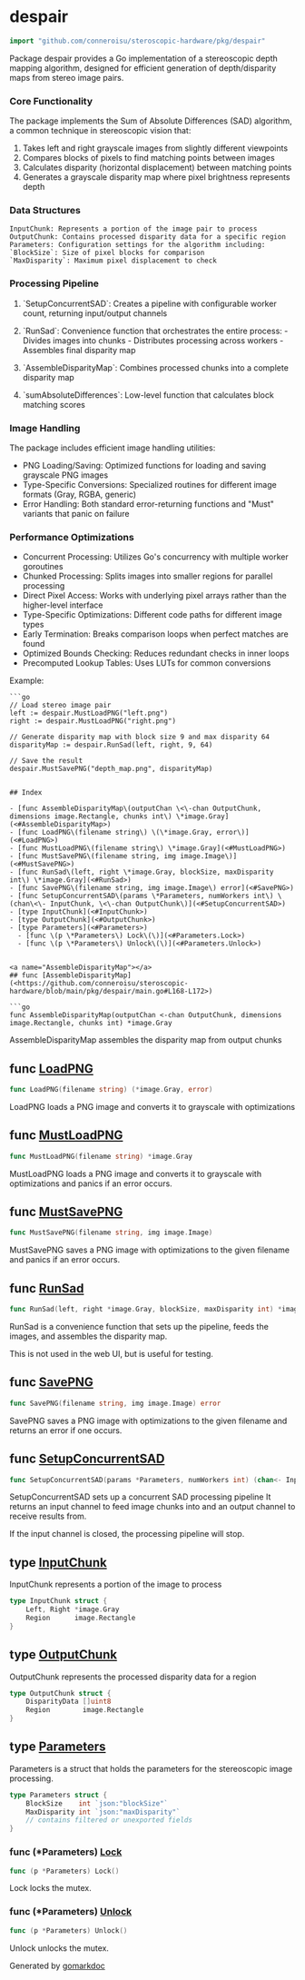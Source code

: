 <!-- gomarkdoc:embed:start -->

<!-- Code generated by gomarkdoc. DO NOT EDIT -->

# despair

```go
import "github.com/conneroisu/steroscopic-hardware/pkg/despair"
```

Package despair provides a Go implementation of a stereoscopic depth mapping algorithm, designed for efficient generation of depth/disparity maps from stereo image pairs.

### Core Functionality

The package implements the Sum of Absolute Differences \(SAD\) algorithm, a common technique in stereoscopic vision that:

1. Takes left and right grayscale images from slightly different viewpoints
2. Compares blocks of pixels to find matching points between images
3. Calculates disparity \(horizontal displacement\) between matching points
4. Generates a grayscale disparity map where pixel brightness represents depth

### Data Structures

```
InputChunk: Represents a portion of the image pair to process
OutputChunk: Contains processed disparity data for a specific region
Parameters: Configuration settings for the algorithm including:
`BlockSize`: Size of pixel blocks for comparison
`MaxDisparity`: Maximum pixel displacement to check
```

### Processing Pipeline

1. \`SetupConcurrentSAD\`: Creates a pipeline with configurable worker count, returning input/output channels

2. \`RunSad\`: Convenience function that orchestrates the entire process: \- Divides images into chunks \- Distributes processing across workers \- Assembles final disparity map

3. \`AssembleDisparityMap\`: Combines processed chunks into a complete disparity map

4. \`sumAbsoluteDifferences\`: Low\-level function that calculates block matching scores

### Image Handling

The package includes efficient image handling utilities:

- PNG Loading/Saving: Optimized functions for loading and saving grayscale PNG images
- Type\-Specific Conversions: Specialized routines for different image formats \(Gray, RGBA, generic\)
- Error Handling: Both standard error\-returning functions and "Must" variants that panic on failure

### Performance Optimizations

- Concurrent Processing: Utilizes Go's concurrency with multiple worker goroutines
- Chunked Processing: Splits images into smaller regions for parallel processing
- Direct Pixel Access: Works with underlying pixel arrays rather than the higher\-level interface
- Type\-Specific Optimizations: Different code paths for different image types
- Early Termination: Breaks comparison loops when perfect matches are found
- Optimized Bounds Checking: Reduces redundant checks in inner loops
- Precomputed Lookup Tables: Uses LUTs for common conversions

Example:

```
```go
// Load stereo image pair
left := despair.MustLoadPNG("left.png")
right := despair.MustLoadPNG("right.png")

// Generate disparity map with block size 9 and max disparity 64
disparityMap := despair.RunSad(left, right, 9, 64)

// Save the result
despair.MustSavePNG("depth_map.png", disparityMap)
```
```

## Index

- [func AssembleDisparityMap\(outputChan \<\-chan OutputChunk, dimensions image.Rectangle, chunks int\) \*image.Gray](<#AssembleDisparityMap>)
- [func LoadPNG\(filename string\) \(\*image.Gray, error\)](<#LoadPNG>)
- [func MustLoadPNG\(filename string\) \*image.Gray](<#MustLoadPNG>)
- [func MustSavePNG\(filename string, img image.Image\)](<#MustSavePNG>)
- [func RunSad\(left, right \*image.Gray, blockSize, maxDisparity int\) \*image.Gray](<#RunSad>)
- [func SavePNG\(filename string, img image.Image\) error](<#SavePNG>)
- [func SetupConcurrentSAD\(params \*Parameters, numWorkers int\) \(chan\<\- InputChunk, \<\-chan OutputChunk\)](<#SetupConcurrentSAD>)
- [type InputChunk](<#InputChunk>)
- [type OutputChunk](<#OutputChunk>)
- [type Parameters](<#Parameters>)
  - [func \(p \*Parameters\) Lock\(\)](<#Parameters.Lock>)
  - [func \(p \*Parameters\) Unlock\(\)](<#Parameters.Unlock>)


<a name="AssembleDisparityMap"></a>
## func [AssembleDisparityMap](<https://github.com/conneroisu/steroscopic-hardware/blob/main/pkg/despair/main.go#L168-L172>)

```go
func AssembleDisparityMap(outputChan <-chan OutputChunk, dimensions image.Rectangle, chunks int) *image.Gray
```

AssembleDisparityMap assembles the disparity map from output chunks

<a name="LoadPNG"></a>
## func [LoadPNG](<https://github.com/conneroisu/steroscopic-hardware/blob/main/pkg/despair/png.go#L10>)

```go
func LoadPNG(filename string) (*image.Gray, error)
```

LoadPNG loads a PNG image and converts it to grayscale with optimizations

<a name="MustLoadPNG"></a>
## func [MustLoadPNG](<https://github.com/conneroisu/steroscopic-hardware/blob/main/pkg/despair/png.go#L44>)

```go
func MustLoadPNG(filename string) *image.Gray
```

MustLoadPNG loads a PNG image and converts it to grayscale with optimizations and panics if an error occurs.

<a name="MustSavePNG"></a>
## func [MustSavePNG](<https://github.com/conneroisu/steroscopic-hardware/blob/main/pkg/despair/png.go#L68>)

```go
func MustSavePNG(filename string, img image.Image)
```

MustSavePNG saves a PNG image with optimizations to the given filename and panics if an error occurs.

<a name="RunSad"></a>
## func [RunSad](<https://github.com/conneroisu/steroscopic-hardware/blob/main/pkg/despair/main.go#L116-L119>)

```go
func RunSad(left, right *image.Gray, blockSize, maxDisparity int) *image.Gray
```

RunSad is a convenience function that sets up the pipeline, feeds the images, and assembles the disparity map.

This is not used in the web UI, but is useful for testing.

<a name="SavePNG"></a>
## func [SavePNG](<https://github.com/conneroisu/steroscopic-hardware/blob/main/pkg/despair/png.go#L54>)

```go
func SavePNG(filename string, img image.Image) error
```

SavePNG saves a PNG image with optimizations to the given filename and returns an error if one occurs.

<a name="SetupConcurrentSAD"></a>
## func [SetupConcurrentSAD](<https://github.com/conneroisu/steroscopic-hardware/blob/main/pkg/despair/main.go#L28-L31>)

```go
func SetupConcurrentSAD(params *Parameters, numWorkers int) (chan<- InputChunk, <-chan OutputChunk)
```

SetupConcurrentSAD sets up a concurrent SAD processing pipeline It returns an input channel to feed image chunks into and an output channel to receive results from.

If the input channel is closed, the processing pipeline will stop.

<a name="InputChunk"></a>
## type [InputChunk](<https://github.com/conneroisu/steroscopic-hardware/blob/main/pkg/despair/main.go#L12-L15>)

InputChunk represents a portion of the image to process

```go
type InputChunk struct {
    Left, Right *image.Gray
    Region      image.Rectangle
}
```

<a name="OutputChunk"></a>
## type [OutputChunk](<https://github.com/conneroisu/steroscopic-hardware/blob/main/pkg/despair/main.go#L18-L21>)

OutputChunk represents the processed disparity data for a region

```go
type OutputChunk struct {
    DisparityData []uint8
    Region        image.Rectangle
}
```

<a name="Parameters"></a>
## type [Parameters](<https://github.com/conneroisu/steroscopic-hardware/blob/main/pkg/despair/params.go#L9-L13>)

Parameters is a struct that holds the parameters for the stereoscopic image processing.

```go
type Parameters struct {
    BlockSize    int `json:"blockSize"`
    MaxDisparity int `json:"maxDisparity"`
    // contains filtered or unexported fields
}
```

<a name="Parameters.Lock"></a>
### func \(\*Parameters\) [Lock](<https://github.com/conneroisu/steroscopic-hardware/blob/main/pkg/despair/params.go#L16>)

```go
func (p *Parameters) Lock()
```

Lock locks the mutex.

<a name="Parameters.Unlock"></a>
### func \(\*Parameters\) [Unlock](<https://github.com/conneroisu/steroscopic-hardware/blob/main/pkg/despair/params.go#L19>)

```go
func (p *Parameters) Unlock()
```

Unlock unlocks the mutex.

Generated by [gomarkdoc](<https://github.com/princjef/gomarkdoc>)


<!-- gomarkdoc:embed:end -->

